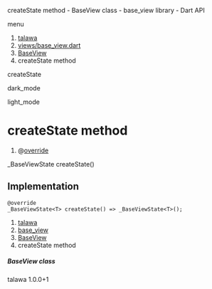 




createState method - BaseView class - base\_view library - Dart API







menu

1. [talawa](../../index.html)
2. [views/base\_view.dart](../../file-___home_harshil_Desktop_open-source_palisadoes_talawa_lib_views_base_view/)
3. [BaseView<T extends dynamic>](../../file-___home_harshil_Desktop_open-source_palisadoes_talawa_lib_views_base_view/BaseView-class.html)
4. createState method

createState


dark\_mode

light\_mode




# createState method


1. @[override](https://api.flutter.dev/flutter/dart-core/override-constant.html)

\_BaseViewState<T>
createState()

## Implementation

```
@override
_BaseViewState<T> createState() => _BaseViewState<T>();
```

 


1. [talawa](../../index.html)
2. [base\_view](../../file-___home_harshil_Desktop_open-source_palisadoes_talawa_lib_views_base_view/)
3. [BaseView<T extends dynamic>](../../file-___home_harshil_Desktop_open-source_palisadoes_talawa_lib_views_base_view/BaseView-class.html)
4. createState method

##### BaseView class





talawa
1.0.0+1







